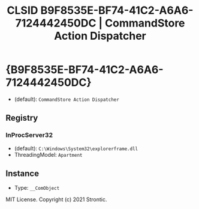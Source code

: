 ﻿---
title: "CLSID B9F8535E-BF74-41C2-A6A6-7124442450DC | CommandStore Action Dispatcher"
excerpt: What is COM-Object CLSID B9F8535E-BF74-41C2-A6A6-7124442450DC?
---

# {B9F8535E-BF74-41C2-A6A6-7124442450DC}

* (default): `CommandStore Action Dispatcher`

## Registry


### InProcServer32

* (default): `C:\Windows\System32\explorerframe.dll`
* ThreadingModel: `Apartment`

## Instance

* Type: `__ComObject`

MIT License. Copyright (c) 2021 Strontic.


